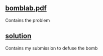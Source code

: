 ## [bomblab.pdf](https://github.com/e-hengirmen/METU/blob/master/CENG331/Bomb_lab/bomblab.pdf)
Contains the problem
## [solution](https://github.com/e-hengirmen/METU/blob/master/CENG331/Bomb_lab/solution)
Contains my submission to defuse the bomb

